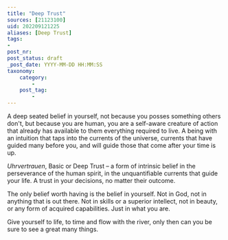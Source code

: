 ```yaml
---
title: "Deep Trust"
sources: [21123100]
uid: 202209121225
aliases: [Deep Trust]
tags:
-
post_nr:
post_status: draft
_post_date: YYYY-MM-DD HH:MM:SS
taxonomy:
    category:
        -
    post_tag:
        -
---
```


A deep seated belief in yourself, not because you posses something others don't, but because you are human, you are a self-aware creature of action that already has available to them everything required to live. A being with an intuition that taps into the currents of the universe, currents that have guided many before you, and will guide those that come after your time is up.

*Uhrvertrauen*, Basic or Deep Trust – a form of intrinsic belief in the perseverance of the human spirit, in the unquantifiable currents that guide your life. A trust in your decisions, no matter their outcome.

The only belief worth having is the belief in yourself. Not in God, not in anything that is out there. Not in skills or a superior intellect, not in beauty, or any form of acquired capabilities. Just in what you are.

Give yourself to life, to time and flow with the river, only then can you be sure to see a great many things.